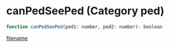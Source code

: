 # canPedSeePed (Category ped)

```js
function canPedSeePed(ped1: number, ped2: number): boolean
```

[filename](canPedSeePed_m.md ':include')